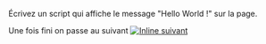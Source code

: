 Écrivez un script qui affiche le message "Hello World !" sur la page.

Une fois fini on passe au suivant [![Inline suivant](http://inch-ci.org/github/tashikomaaa/Bapteme-de-l-espace.svg?branch=master)](http://inch-ci.org/github/tashikomaaa/Bapteme-de-l-espace)
